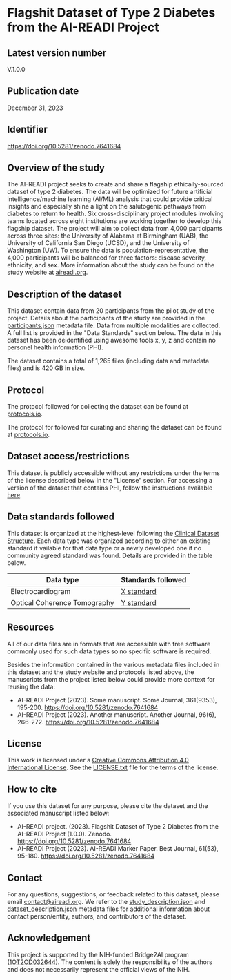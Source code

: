 
# Flagshit Dataset of Type 2 Diabetes from the AI-READI Project


## Latest version number
 V.1.0.0

## Publication date
December 31, 2023

## Identifier
https://doi.org/10.5281/zenodo.7641684

## Overview of the study
The AI-READI project seeks to create and share a flagship ethically-sourced dataset of type 2 diabetes. The data will be optimized for future artificial intelligence/machine learning (AI/ML) analysis that could provide critical insights and especially shine a light on the salutogenic pathways from diabetes to return to health. Six cross-disciplinary project modules involving teams located across eight institutions are working together to develop this flagship dataset. The project will aim to collect data from 4,000 participants across three sites: the University of Alabama at Birmingham (UAB), the University of California San Diego (UCSD), and the University of Washington (UW). To ensure the data is population-representative, the 4,000 participants will be balanced for three factors: disease severity, ethnicity, and sex. More information about the study can be found on the study website at [aireadi.org](https://aireadi.org). 

## Description of the dataset
This dataset contain data from 20 participants from the pilot study of the project. Details about the participants of the study are provided in the [participants.json](participants.json) metadata file. Data from multiple modalities are collected. A full list is provided in the "Data Standards" section below. The data in this dataset has been deidentified using awesome tools x, y, z and contain no personel health information (PHI).  

The dataset contains a total of 1,265 files (including data and metadata files) and is 420 GB in size.

## Protocol
The protocol followed for collecting the dataset can be found at [protocols.io](https://protocols.io/).

The protocol for followed for curating and sharing the dataset can be found at [protocols.io](https://protocols.io/). 

## Dataset access/restrictions
This dataset is publicly accessible without any restrictions under the terms of the license described below in the "License" section. For accessing a version of the dataset that contains PHI, follow the instructions available [here](https://aireadi.org/).

## Data standards followed
This dataset is organized at the highest-level following the [Clinical Dataset Structure](https://github.com/AI-READI/high-level-dataset-structure). Each data type was organized according to either an existing standard if vailable for that data type or a newly developed one if no community agreed standard was found. Details are provided in the table below.

| Data type      | Standards followed |
| ----------- | ----------- |
| Electrocardiogram      | [X standard]()       |
| Optical Coherence Tomography   | [Y standard]()      |

## Resources
All of our data files are in formats that are accessible with free software commonly used for such data types so no specific software is required.

Besides the information contained in the various metadata files included in this dataset and the study website and protocols listed above, the manuscripts from the project listed below could provide more context for reusing the data:
- AI-READI Project (2023). Some manuscript. Some Journal, 361(9353), 195-200. https://doi.org/10.5281/zenodo.7641684
- AI-READI Project (2023). Another manuscript. Another Journal, 96(6), 266-272. https://doi.org/10.5281/zenodo.7641684

## License
This work is licensed under a [Creative Commons Attribution 4.0 International License](http://creativecommons.org/licenses/by/4.0/). See the [LICENSE.txt](LICENSE.txt) file for the terms of the license.

## How to cite
 If you use this dataset for any purpose, please cite the dataset and the associated manuscript listed below:
 - AI-READI project. (2023). Flagshit Dataset of Type 2 Diabetes from the AI-READI Project (1.0.0). Zenodo. https://doi.org/10.5281/zenodo.7641684
 - AI-READI Project (2023). AI-READI Marker Paper. Best Journal, 61(53), 95-180. https://doi.org/10.5281/zenodo.7641684

## Contact
For any questions, suggestions, or feedback related to this dataset, please email contact@aireadi.org. We refer to the [study_description.json](study_description.json) and [dataset_description.json](dataset_description.json) metadata files for additional information about contact person/entity, authors, and contributors of the dataset.

## Acknowledgement
This project is supported by the NIH-funded Bridge2AI program ([1OT2OD032644](https://reporter.nih.gov/search/1ADgncihCk6fdMRJdCnBjg/project-details/10471118)). The content is solely the responsibility of the authors and does not necessarily represent the official views of the NIH.